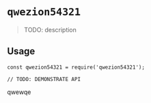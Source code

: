 # `qwezion54321`

> TODO: description

## Usage

```
const qwezion54321 = require('qwezion54321');

// TODO: DEMONSTRATE API
```
qwewqe
